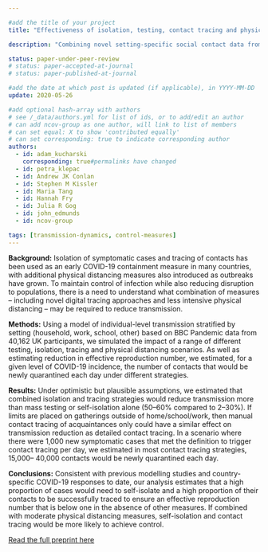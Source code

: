 ```yaml
---

#add the title of your project
title: "Effectiveness of isolation, testing, contact tracing and physical distancing on reducing transmission of SARS-CoV-2 in different settings: a mathematical modelling study"

description: "Combining novel setting-specific social contact data from over 40,000 individuals in the UK with a mathematical model of COVID transmission, we compare the potential effects of isolation, contact tracing and physical distancing measures on epidemic control. "

status: paper-under-peer-review
# status: paper-accepted-at-journal
# status: paper-published-at-journal

#add the date at which post is updated (if applicable), in YYYY-MM-DD
update: 2020-05-26

#add optional hash-array with authors
# see /_data/authors.yml for list of ids, or to add/edit an author
# can add ncov-group as one author, will link to list of members
# can set equal: X to show 'contributed equally'
# can set corresponding: true to indicate corresponding author 
authors:
  - id: adam_kucharski
    corresponding: true#permalinks have changed
  - id: petra_klepac
  - id: Andrew JK Conlan
  - id: Stephen M Kissler
  - id: Maria Tang
  - id: Hannah Fry
  - id: Julia R Gog
  - id: john_edmunds
  - id: ncov-group

tags: [transmission-dynamics, control-measures]
---
```


**Background:** Isolation of symptomatic cases and tracing of contacts has been used as an early COVID-19 containment measure in many countries, with additional physical distancing measures also introduced as outbreaks have grown. To maintain control of infection while also reducing disruption to populations, there is a need to understand what combination of measures – including novel digital tracing approaches and less intensive physical distancing – may be required to reduce transmission.
 
**Methods:** Using a model of individual-level transmission stratified by setting (household, work, school, other) based on BBC Pandemic data from 40,162 UK participants, we simulated the impact of a range of different testing, isolation, tracing and physical distancing scenarios. As well as estimating reduction in effective reproduction number, we estimated, for a given level of COVID-19 incidence, the number of contacts that would be newly quarantined each day under different strategies.

**Results:** Under optimistic but plausible assumptions, we estimated that combined isolation and tracing strategies would reduce transmission more than mass testing or self-isolation alone (50–60% compared to 2–30%). If limits are placed on gatherings outside of home/school/work, then manual contact tracing of acquaintances only could have a similar effect on transmission reduction as detailed contact tracing. In a scenario where there were 1,000 new symptomatic cases that met the definition to trigger contact tracing per day, we estimated in most contact tracing strategies, 15,000– 40,000 contacts would be newly quarantined each day.

**Conclusions:** Consistent with previous modelling studies and country-specific COVID-19 responses to date, our analysis estimates that a high proportion of cases would need to self-isolate and a high proportion of their contacts to be successfully traced to ensure an effective reproduction number that is below one in the absence of other measures. If combined with moderate physical distancing measures, self-isolation and contact tracing would be more likely to achieve control.

[Read the full preprint here](reports/bbc_contact_tracing.pdf)
